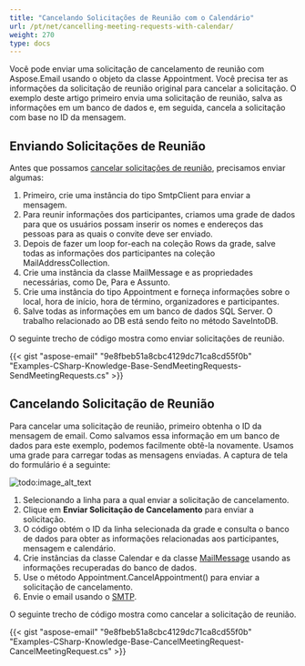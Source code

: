 ```yaml
---
title: "Cancelando Solicitações de Reunião com o Calendário"
url: /pt/net/cancelling-meeting-requests-with-calendar/
weight: 270
type: docs
---
```



Você pode enviar uma solicitação de cancelamento de reunião com Aspose.Email usando o objeto da classe Appointment. Você precisa ter as informações da solicitação de reunião original para cancelar a solicitação. O exemplo deste artigo primeiro envia uma solicitação de reunião, salva as informações em um banco de dados e, em seguida, cancela a solicitação com base no ID da mensagem.
## **Enviando Solicitações de Reunião**
Antes que possamos [cancelar solicitações de reunião](#cancelling-meeting-request), precisamos enviar algumas:

1. Primeiro, crie uma instância do tipo SmtpClient para enviar a mensagem.
1. Para reunir informações dos participantes, criamos uma grade de dados para que os usuários possam inserir os nomes e endereços das pessoas para as quais o convite deve ser enviado.
1. Depois de fazer um loop for-each na coleção Rows da grade, salve todas as informações dos participantes na coleção MailAddressCollection.
1. Crie uma instância da classe MailMessage e as propriedades necessárias, como De, Para e Assunto.
1. Crie uma instância do tipo Appointment e forneça informações sobre o local, hora de início, hora de término, organizadores e participantes.
1. Salve todas as informações em um banco de dados SQL Server. O trabalho relacionado ao DB está sendo feito no método SaveIntoDB.

O seguinte trecho de código mostra como enviar solicitações de reunião.



{{< gist "aspose-email" "9e8fbeb51a8cbc4129dc71ca8cd55f0b" "Examples-CSharp-Knowledge-Base-SendMeetingRequests-SendMeetingRequests.cs" >}}
## **Cancelando Solicitação de Reunião**
Para cancelar uma solicitação de reunião, primeiro obtenha o ID da mensagem de email. Como salvamos essa informação em um banco de dados para este exemplo, podemos facilmente obtê-la novamente. Usamos uma grade para carregar todas as mensagens enviadas. A captura de tela do formulário é a seguinte: 

![todo:image_alt_text](cancelling-meeting-requests-with-calendar_1.png)

1. Selecionando a linha para a qual enviar a solicitação de cancelamento.
1. Clique em **Enviar Solicitação de Cancelamento** para enviar a solicitação.
1. O código obtém o ID da linha selecionada da grade e consulta o banco de dados para obter as informações relacionadas aos participantes, mensagem e calendário.
1. Crie instâncias da classe Calendar e da classe [MailMessage](https://apireference.aspose.com/email/net/aspose.email/mailmessage) usando as informações recuperadas do banco de dados.
1. Use o método Appointment.CancelAppointment() para enviar a solicitação de cancelamento.
1. Envie o email usando o [SMTP](https://apireference.aspose.com/email/net/aspose.email.clients.smtp/smtpclient).

O seguinte trecho de código mostra como cancelar a solicitação de reunião.



{{< gist "aspose-email" "9e8fbeb51a8cbc4129dc71ca8cd55f0b" "Examples-CSharp-Knowledge-Base-CancelMeetingRequest-CancelMeetingRequest.cs" >}}